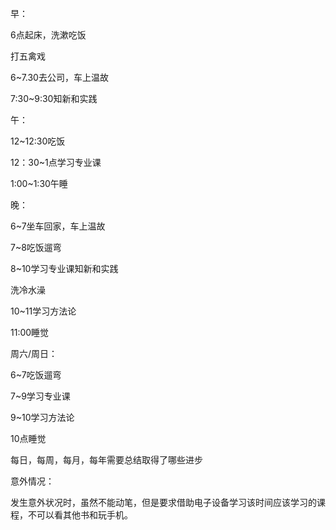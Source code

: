 早：

6点起床，洗漱吃饭

打五禽戏

6~7.30去公司，车上温故

7:30~9:30知新和实践



午：

12\~12:30吃饭

12：30\~1点学习专业课

1:00~1:30午睡



晚：

6~7坐车回家，车上温故

7~8吃饭遛弯

8~10学习专业课知新和实践

洗冷水澡

10~11学习方法论

11:00睡觉



周六/周日：

6~7吃饭遛弯

7~9学习专业课

9~10学习方法论

10点睡觉

每日，每周，每月，每年需要总结取得了哪些进步



意外情况：

发生意外状况时，虽然不能动笔，但是要求借助电子设备学习该时间应该学习的课程，不可以看其他书和玩手机。

